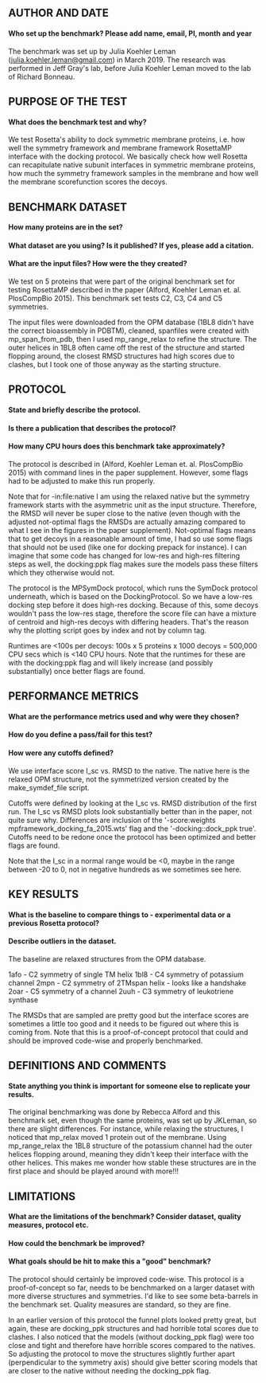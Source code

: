 ## AUTHOR AND DATE
#### Who set up the benchmark? Please add name, email, PI, month and year
The benchmark was set up by Julia Koehler Leman (julia.koehler.leman@gmail.com) in March 2019.
The research was performed in Jeff Gray's lab, before Julia Koehler Leman moved to the lab of Richard Bonneau. 

## PURPOSE OF THE TEST
#### What does the benchmark test and why?
We test Rosetta's ability to dock symmetric membrane proteins, i.e. how well the symmetry framework and membrane framework RosettaMP interface with the docking protocol. We basically check how well Rosetta can recapitulate native subunit interfaces in symmetric membrane proteins, how much the symmetry framework samples in the membrane and how well the membrane scorefunction scores the decoys. 

## BENCHMARK DATASET
#### How many proteins are in the set?
#### What dataset are you using? Is it published? If yes, please add a citation.
#### What are the input files? How were the they created?
We test on 5 proteins that were part of the original benchmark set for testing RosettaMP described in the paper (Alford, Koehler Leman et. al. PlosCompBio 2015). This benchmark set tests C2, C3, C4 and C5 symmetries. 

The input files were downloaded from the OPM database (1BL8 didn't have the correct bioassembly in PDBTM), cleaned, spanfiles were created with mp_span_from_pdb, then I used mp_range_relax to refine the structure. The outer helices in 1BL8 often came off the rest of the structure and started flopping around, the closest RMSD structures had high scores due to clashes, but I took one of those anyway as the starting structure. 

## PROTOCOL
#### State and briefly describe the protocol.
#### Is there a publication that describes the protocol?
#### How many CPU hours does this benchmark take approximately?

The protocol is described in (Alford, Koehler Leman et. al. PlosCompBio 2015) with command lines in the paper supplement. However, some flags had to be adjusted to make this run properly. 

Note that for -in:file:native I am using the relaxed native but the symmetry framework starts with the asymmetric unit as the input structure. Therefore, the RMSD will never be super close to the native (even though with the adjusted not-optimal flags the RMSDs are actually amazing compared to what I see in the figures in the paper supplement). Not-optimal flags means that to get decoys in a reasonable amount of time, I had so use some flags that should not be used (like one for docking prepack for instance). I can imagine that some code has changed for low-res and high-res filtering steps as well, the docking:ppk flag makes sure the models pass these filters which they otherwise would not. 

The protocol is the MPSymDock protocol, which runs the SymDock protocol underneath, which is based on the DockingProtocol. So we have a low-res docking step before it does high-res docking. Because of this, some decoys wouldn't pass the low-res stage, therefore the score file can have a mixture of centroid and high-res decoys with differing headers. That's the reason why the plotting script goes by index and not by column tag.

Runtimes are <100s per decoys: 100s x 5 proteins x 1000 decoys = 500,000 CPU secs which is <140 CPU hours. Note that the runtimes for these are with the docking:ppk flag and will likely increase (and possibly substantially) once better flags are found. 

## PERFORMANCE METRICS
#### What are the performance metrics used and why were they chosen?
#### How do you define a pass/fail for this test?
#### How were any cutoffs defined?

We use interface score I_sc vs. RMSD to the native. The native here is the relaxed OPM structure, not the symmetrized version created by the make_symdef_file script. 

Cutoffs were defined by looking at the I_sc vs. RMSD distribution of the first run. The I_sc vs RMSD plots look substantially better than in the paper, not quite sure why. Differences are inclusion of the '-score:weights mpframework_docking_fa_2015.wts' flag and the '-docking::dock_ppk true'. Cutoffs need to be redone once the protocol has been optimized and better flags are found. 

Note that the I_sc in a normal range would be <0, maybe in the range between -20 to 0, not in negative hundreds as we sometimes see here. 

## KEY RESULTS
#### What is the baseline to compare things to - experimental data or a previous Rosetta protocol?
#### Describe outliers in the dataset. 

The baseline are relaxed structures from the OPM database. 

1afo - C2 symmetry of single TM helix
1bl8 - C4 symmetry of potassium channel
2mpn - C2 symmetry of 2TMspan helix - looks like a handshake
2oar - C5 symmetry of a channel
2uuh - C3 symmetry of leukotriene synthase

The RMSDs that are sampled are pretty good but the interface scores are sometimes a little too good and it needs to be figured out where this is coming from. Note that this is a proof-of-concept protocol that could and should be improved code-wise and properly benchmarked. 

## DEFINITIONS AND COMMENTS
#### State anything you think is important for someone else to replicate your results. 

The original benchmarking was done by Rebecca Alford and this benchmark set, even though the same proteins, was set up by JKLeman, so there are slight differences. For instance, while relaxing the structures, I noticed that mp_relax moved 1 protein out of the membrane. Using mp_range_relax the 1BL8 structure of the potassium channel had the outer helices flopping around, meaning they didn't keep their interface with the other helices. This makes me wonder how stable these structures are in the first place and should be played around with more!!!

## LIMITATIONS
#### What are the limitations of the benchmark? Consider dataset, quality measures, protocol etc. 
#### How could the benchmark be improved?
#### What goals should be hit to make this a "good" benchmark?

The protocol should certainly be improved code-wise. This protocol is a proof-of-concept so far, needs to be benchmarked on a larger dataset with more diverse structures and symmetries. I'd like to see some beta-barrels in the benchmark set. Quality measures are standard, so they are fine. 

In an earlier version of this protocol the funnel plots looked pretty great, but again, these are docking_ppk structures and had horrible total scores due to clashes. I also noticed that the models (without docking_ppk flag) were too close and tight and therefore have horrible scores compared to the natives. So adjusting the protocol to move the structures slightly further apart (perpendicular to the symmetry axis) should give better scoring models that are closer to the native without needing the docking_ppk flag.

